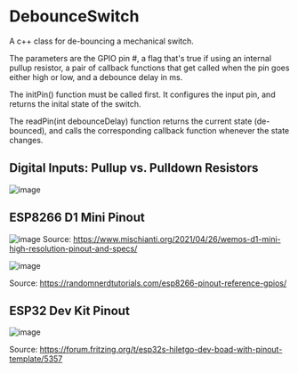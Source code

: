 <h1> DebounceSwitch </h1>

A c++ class for de-bouncing a mechanical switch.

The parameters are the GPIO pin #, a flag that's true if using an internal pullup 
resistor, a pair of callback functions that get called when the pin goes either high 
or low, and a debounce delay in ms. 

The initPin() function must be called first. It configures the input pin, and returns the inital state of 
the switch.

The readPin(int debounceDelay) function returns the current state (de-bounced), and calls 
the corresponding callback function whenever the state changes.


<h2> Digital Inputs: Pullup vs. Pulldown Resistors </h2>

![image](https://user-images.githubusercontent.com/83251604/124932184-da160580-dfd0-11eb-92bd-8c26bc254a17.png)


<h2>ESP8266 D1 Mini Pinout</h2>

![image](https://user-images.githubusercontent.com/83251604/124826307-af7d6b80-df42-11eb-8ce8-97c496b6cfc2.png)
Source: https://www.mischianti.org/2021/04/26/wemos-d1-mini-high-resolution-pinout-and-specs/

![image](https://user-images.githubusercontent.com/83251604/124815934-e13c0580-df35-11eb-96e1-772857aab4bb.png)

Source: https://randomnerdtutorials.com/esp8266-pinout-reference-gpios/

<h2>ESP32 Dev Kit Pinout</h2>

![image](https://user-images.githubusercontent.com/83251604/124827544-27986100-df44-11eb-92ff-94bd9abdaff3.png)

Source: https://forum.fritzing.org/t/esp32s-hiletgo-dev-boad-with-pinout-template/5357

